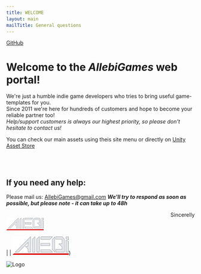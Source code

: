```yaml
---
title: WELCOME
layout: main
mailTitle: General questions
---
```


[GitHub](puzzle-kit.md)


# Welcome to the *AllebiGames* web portal!
We're just a humble indie game developers who tries to bring useful game-templates for you. <br>
Since 2011 we're here for hundreds of customers and hope to become your reliable partner too!<br>
*Help/support customers is always our highest priority, so please don't hesitate to contact us!*

You can check our main assets using theis site menu or directly on [Unity Asset Store](https://assetstore.unity.com/publishers/757)

<br>

<br>

## If you need any help:
Please mail us:  AllebiGames@gmail.com
**_We'll try to respond as soon as possible, but please note - it can take up to 48h_**


<div align="right">  
Sincerelly 
</div>

<img src="assets/images/allebi_logo_sm.png" alt="drawing" width="100"/>


| | ![Logo](assets/images/allebi_logo_sm.png))

![Logo](assets/images/allebi_logo_sm.png=100x50)
